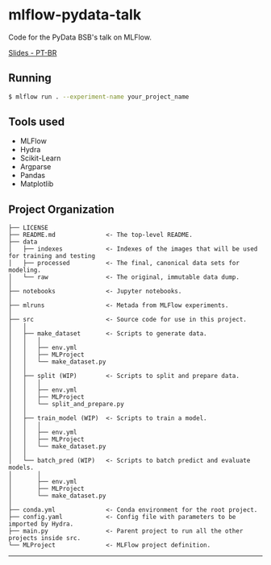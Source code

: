 mlflow-pydata-talk
==============================

Code for the PyData BSB's talk on MLFlow.

[Slides - PT-BR](https://docs.google.com/presentation/d/e/2PACX-1vSijerP5cgyugI1JjgJOkvEIFezqx8jErHxHjc4viNVpSJCrI7fG6aWOR5G9PnHRSeivRaLQr_oxg_s/pub?start=true&loop=true&delayms=5000)


## Running

```bash
$ mlflow run . --experiment-name your_project_name
```

## Tools used

* MLFlow
* Hydra
* Scikit-Learn
* Argparse
* Pandas
* Matplotlib

Project Organization
------------

    ├── LICENSE
    ├── README.md              <- The top-level README.
    ├── data
    │   ├── indexes            <- Indexes of the images that will be used for training and testing
    │   ├── processed          <- The final, canonical data sets for modeling.
    │   └── raw                <- The original, immutable data dump.
    │
    ├── notebooks              <- Jupyter notebooks.
    │
    ├── mlruns                 <- Metada from MLFlow experiments.
    │
    ├── src                    <- Source code for use in this project.
    │   │
    │   ├── make_dataset       <- Scripts to generate data.
    │   │   │
    │   │   ├── env.yml
    │   │   ├── MLProject    
    │   │   └── make_dataset.py
    │   │
    │   ├── split (WIP)        <- Scripts to split and prepare data.
    │   │   │
    │   │   ├── env.yml
    │   │   ├── MLProject    
    │   │   └── split_and_prepare.py
    │   │
    │   ├── train_model (WIP)  <- Scripts to train a model.
    │   │   │
    │   │   ├── env.yml
    │   │   ├── MLProject    
    │   │   └── make_dataset.py
    │   │
    │   └── batch_pred (WIP)   <- Scripts to batch predict and evaluate models.
    │       │
    │       ├── env.yml
    │       ├── MLProject    
    │       └── make_dataset.py
    │
    ├── conda.yml              <- Conda environment for the root project.
    ├── config.yaml            <- Config file with parameters to be imported by Hydra.
    ├── main.py                <- Parent project to run all the other projects inside src.
    └── MLProject              <- MLFlow project definition.

--------
